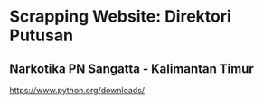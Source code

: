 # Scrapping Website: Direktori Putusan
## Narkotika PN Sangatta - Kalimantan Timur

https://www.python.org/downloads/
